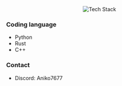 <div align="center">
    <img src="https://github-readme-tech-stack.vercel.app/api/cards?title=Tech+Stack&align=center&titleAlign=center&borderRadius=6.5&fontFamily=Jetbrains+mono&fontSize=20&lineHeight=10&lineCount=3&theme=vs&gap=20&width=500&bg=%25231e1e1e&badge=%2523252526&border=%2523252526&titleColor=%252356b9f0&line1=python%2CPython%2C3776AB%3BJavascript%2CJavascript%2CF7DF1E%3BRust%2CRust%2CB7410E%3Bcpp%2CC%2B%2B%2C00599C%3B&line2=visualstudiocode%2CVsCode%2C007ACC%3Brider%2Crider%2C404040%3Bclion%2CCLion%2C404040%3B&line3=Discord%2CDiscord%2C5865F2%3Btryhackme%2Ctryhackme%2C325cae%3Bgithub%2Cgithub%2C606060%3B" alt="Tech Stack" />
  </div>
  <div style="clear:both;"></div>
</div>

<div>
  <div style="float: left; width: 60%;">
    <h3>Coding language</h3>
    <ul>
      <li>Python</li>
      <li>Rust</li>
      <li>C++</li>
    </ul>
    <h3>Contact</h3>
    <ul>
      <li>Discord: Aniko7677</li>
    </ul>
  </div>
